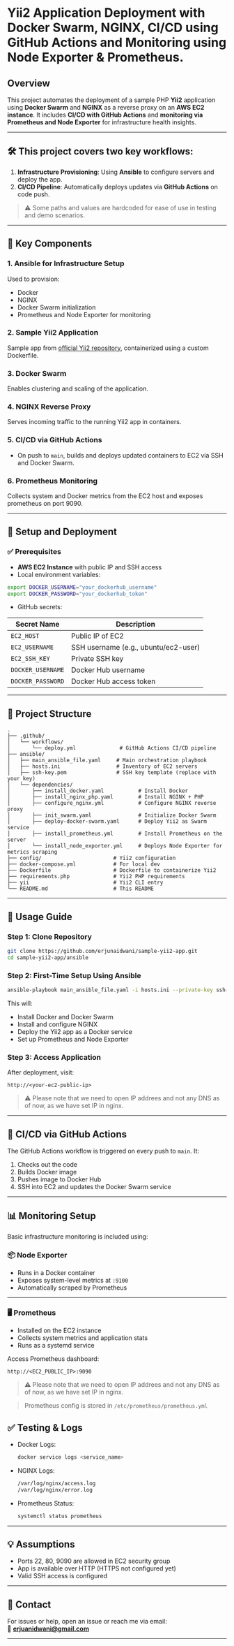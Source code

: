 # Yii2 Application Deployment with Docker Swarm, NGINX, CI/CD using GitHub Actions and Monitoring using Node Exporter & Prometheus.

## Overview

This project automates the deployment of a sample PHP **Yii2** application using **Docker Swarm** and **NGINX** as a reverse proxy on an **AWS EC2 instance**. It includes **CI/CD with GitHub Actions** and **monitoring via Prometheus and Node Exporter** for infrastructure health insights.

---

## 🛠 This project covers two key workflows:

1. **Infrastructure Provisioning**: Using **Ansible** to configure servers and deploy the app.
2. **CI/CD Pipeline**: Automatically deploys updates via **GitHub Actions** on code push.

> ⚠️ Some paths and values are hardcoded for ease of use in testing and demo scenarios.

---

## 🔧 Key Components

### 1. **Ansible for Infrastructure Setup**
Used to provision:
- Docker
- NGINX
- Docker Swarm initialization
- Prometheus and Node Exporter for monitoring

### 2. **Sample Yii2 Application**
Sample app from [official Yii2 repository](https://github.com/yiisoft/yii2-app-basic), containerized using a custom Dockerfile.

### 3. **Docker Swarm**
Enables clustering and scaling of the application.

### 4. **NGINX Reverse Proxy**
Serves incoming traffic to the running Yii2 app in containers.

### 5. **CI/CD via GitHub Actions**
- On push to `main`, builds and deploys updated containers to EC2 via SSH and Docker Swarm.

### 6. **Prometheus Monitoring**
Collects system and Docker metrics from the EC2 host and exposes prometheus on port 9090.

---

## 🚀 Setup and Deployment

### ✅ Prerequisites

- **AWS EC2 Instance** with public IP and SSH access
- Local environment variables:
  
```bash
export DOCKER_USERNAME="your_dockerhub_username"
export DOCKER_PASSWORD="your_dockerhub_token"
```

- GitHub secrets:

| Secret Name     | Description                                     |
|-----------------|-------------------------------------------------|
| `EC2_HOST`      | Public IP of EC2                         |
| `EC2_USERNAME`  | SSH username (e.g., ubuntu/ec2-user)           |
| `EC2_SSH_KEY`   | Private SSH key                                 |
| `DOCKER_USERNAME` | Docker Hub username                          |
| `DOCKER_PASSWORD` | Docker Hub access token                      |

---

## 📁 Project Structure

```plaintext
.
├── .github/
│   └── workflows/
│       └── deploy.yml              # GitHub Actions CI/CD pipeline
├── ansible/
│   ├── main_ansible_file.yaml     # Main orchestration playbook
│   ├── hosts.ini                  # Inventory of EC2 servers
│   ├── ssh-key.pem                # SSH key template (replace with your key)
│   └── dependencies/
│       ├── install_docker.yaml           # Install Docker
│       ├── install_nginx_php.yaml        # Install NGINX + PHP
│       ├── configure_nginx.yml           # Configure NGINX reverse proxy
│       ├── init_swarm.yaml               # Initialize Docker Swarm
│       ├── deploy-docker-swarm.yaml      # Deploy Yii2 as Swarm service
│       ├── install_prometheus.yml        # Install Prometheus on the server
│       └── install_node_exporter.yml     # Deploys Node Exporter for metrics scraping
├── config/                       # Yii2 configuration
├── docker-compose.yml            # For local dev
├── Dockerfile                    # Dockerfile to containerize Yii2
├── requirements.php              # Yii2 PHP requirements
├── yii                           # Yii2 CLI entry
└── README.md                     # This README
```

---

## 📝 Usage Guide

### Step 1: Clone Repository

```bash
git clone https://github.com/erjunaidwani/sample-yii2-app.git
cd sample-yii2-app/ansible
```

### Step 2: First-Time Setup Using Ansible

```bash
ansible-playbook main_ansible_file.yaml -i hosts.ini --private-key ssh-key.pem
```

This will:

- Install Docker and Docker Swarm
- Install and configure NGINX
- Deploy the Yii2 app as a Docker service
- Set up Prometheus and Node Exporter

### Step 3: Access Application

After deployment, visit:

```
http://<your-ec2-public-ip>
```
> ⚠️ Please note that we need to open IP addrees and not any DNS as of now, as we have set IP in nginx.
---

## 🔁 CI/CD via GitHub Actions

The GitHub Actions workflow is triggered on every push to `main`. It:

1. Checks out the code
2. Builds Docker image
3. Pushes image to Docker Hub
4. SSH into EC2 and updates the Docker Swarm service

---

## 📊 Monitoring Setup

Basic infrastructure monitoring is included using:

### 📦 Node Exporter

- Runs in a Docker container
- Exposes system-level metrics at `:9100`
- Automatically scraped by Prometheus

---

### 🖥 Prometheus

- Installed on the EC2 instance
- Collects system metrics and application stats
- Runs as a systemd service

Access Prometheus dashboard:

```
http://<EC2_PUBLIC_IP>:9090
```
> ⚠️ Please note that we need to open IP addrees and not any DNS as of now, as we have set IP in nginx.

> Prometheus config is stored in `/etc/prometheus/prometheus.yml`


## ✅ Testing & Logs

- Docker Logs:
  ```bash
  docker service logs <service_name>
  ```
- NGINX Logs:
  ```bash
  /var/log/nginx/access.log
  /var/log/nginx/error.log
  ```
- Prometheus Status:
  ```bash
  systemctl status prometheus
  ```

---

## 💡 Assumptions

- Ports 22, 80, 9090 are allowed in EC2 security group
- App is available over HTTP (HTTPS not configured yet)
- Valid SSH access is configured

---

## 📩 Contact

For issues or help, open an issue or reach me via email:  
📧 **erjuanidwani@gmail.com**

---